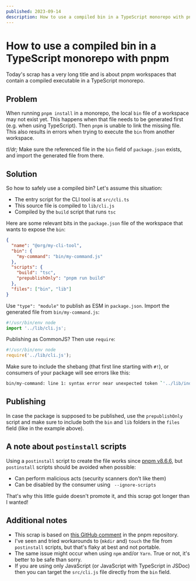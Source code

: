 ```yaml
---
published: 2023-09-14
description: How to use a compiled bin in a TypeScript monorepo with pnpm
---
```


# How to use a compiled bin in a TypeScript monorepo with pnpm

Today's scrap has a very long title and is about pnpm workspaces that contain a
compiled executable in a TypeScript monorepo.

## Problem

When running `pnpm install` in a monorepo, the local `bin` file of a workspace
may not exist yet. This happens when that file needs to be generated first (e.g.
when using TypeScript). Then `pnpm` is unable to link the missing file. This
also results in errors when trying to execute the `bin` from another workspace.

_tl/dr;_ Make sure the referenced file in the `bin` field of `package.json`
exists, and import the generated file from there.

## Solution

So how to safely use a compiled bin? Let's assume this situation:

- The entry script for the CLI tool is at `src/cli.ts`
- This source file is compiled to `lib/cli.js`
- Compiled by the `build` script that runs `tsc`

Here are some relevant bits in the `package.json` file of the workspace that
wants to expose the `bin`:

```json
{
  "name": "@org/my-cli-tool",
  "bin": {
    "my-command": "bin/my-command.js"
  },
  "scripts": {
    "build": "tsc",
    "prepublishOnly": "pnpm run build"
  },
  "files": ["bin", "lib"]
}
```

Use `"type": "module"` to publish as ESM in `package.json`. Import the generated
file from `bin/my-command.js`:

```js
#!/usr/bin/env node
import '../lib/cli.js';
```

Publishing as CommonJS? Then use `require`:

```js
#!/usr/bin/env node
require('../lib/cli.js');
```

Make sure to include the shebang (that first line starting with `#!`), or
consumers of your package will see errors like this:

```sh
bin/my-command: line 1: syntax error near unexpected token `'../lib/index.js''
```

## Publishing

In case the package is supposed to be published, use the `prepublishOnly` script
and make sure to include both the `bin` and `lib` folders in the `files` field
(like in the example above).

## A note about `postinstall` scripts

Using a `postinstall` script to create the file works since [pnpm v8.6.6][1],
but `postinstall` scripts should be avoided when possible:

- Can perform malicious acts (security scanners don't like them)
- Can be disabled by the consumer using ` --ignore-scripts`

That's why this little guide doesn't promote it, and this scrap got longer than
I wanted!

## Additional notes

- This scrap is based on [this GitHub comment][2] in the pnpm repository.
- I've seen and tried workarounds to (`mkdir` and) `touch` the file from
  `postinstall` scripts, but that's flaky at best and not portable.
- The same issue might occur when using `npm` and/or `Yarn`. True or not, it's
  better to be safe than sorry.
- If you are using only JavaScript (or JavaScript with TypeScript in JSDoc) then
  you can target the `src/cli.js` file directly from the `bin` field.

[1]: https://github.com/pnpm/pnpm/releases/tag/v8.6.6
[2]: https://github.com/pnpm/pnpm/issues/1801#issuecomment-798423695

